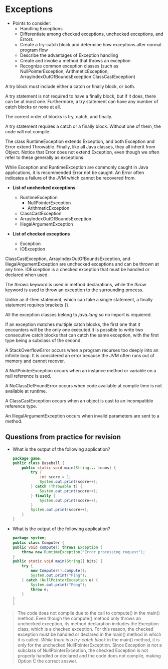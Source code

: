 # Exceptions

- Points to consider:
  - Handling Exceptions
  - Differentiate among checked exceptions, unchecked exceptions, and Errors
  - Create a try-catch block and determine how exceptions alter normal program flow
  - Describe the advantages of Exception handling
  - Create and invoke a method that throws an exception
  - Recognize common exception classes (such as NullPointerException, ArithmeticException, ArrayIndexOutOfBoundsException             ClassCastException)

A try block must include either a catch or finally block, or both.

A try statement is not required to have a finally block, but if it does, there can be at most one. Furthermore, a try statement can have any number of catch blocks or none at all.

The correct order of blocks is try, catch, and finally.

A try statement requires a catch or a finally block. Without one of them, the code will not compile.

The class RuntimeException extends Exception, and both Exception and Error extend Throwable. Finally, like all Java classes, they all inherit from Object. Notice that Error does not extend Exception, even though we often refer to these generally as exceptions.

While Exception and RuntimeException are commonly caught in Java applications, it is recommended Error not be caught. An Error often indicates a failure of the JVM which cannot be recovered from. 

- **List of unchecked exceptions**
  - RuntimeException
    - NullPointerException 
    - ArithmeticException
  - ClassCastException
  - ArrayIndexOutOfBoundsException
  - IllegalArgumentException

- **List of checked exceptions**
  - Exception
  - IOException

ClassCastException, ArrayIndexOutOfBoundsException, and IllegalArgumentException are unchecked exceptions and can be thrown at any time. IOException is a checked exception that must be handled or declared when used.

The *throws* keyword is used in method declarations, while the *throw* keyword is used to throw an exception to the surrounding process.

Unlike an if-then statement, which can take a single statement, a finally statement requires brackets {}.

All the exception classes belong to *java.lang* so no import is requiered.

If an exception matches multiple catch blocks, the first one that it encounters will be the only one executed.It is possible to write two consecutive catch blocks that can catch the same exception, with the first type being a subclass of the second.

A StackOverflowError occurs when a program recurses too deeply into an infinite loop. It is considered an error because the JVM often runs out of memory and cannot recover.

A NullPointerException occurs when an instance method or variable on a null reference is used.

A NoClassDefFoundError occurs when code available at compile time is not available at runtime.

A ClassCastException occurs when an object is cast to an incompatible reference type.

An IllegalArgumentException occurs when invalid parameters are sent to a method.

## Questions from practice for revision

- What is the output of the following application?
    ```java
    package game;
    public class Baseball {
        public static void main(String... teams) {
            try {
                int score = 1;
                System.out.print(score++);
            } catch (Throwable t) {
                System.out.print(score++);
            } finally {
                System.out.print(score++);
            }
            System.out.print(score++);
        }
    }
    ```

- What is the output of the following application?
    ```java
    package system;
    public class Computer {
    public void compute() throws Exception {
        throw new RuntimeException("Error processing request");
    }
    public static void main(String[] bits) {
        try {
            new Computer().compute();
            System.out.print("Ping");
        } catch (NullPointerException e) {
            System.out.print("Pong");
            throw e;
        }
    }
    }
    ```
> The code does not compile due to the call to compute() in the main() method. Even though the compute() method only throws an unchecked exception, its method declaration includes the Exception class, which is a checked exception. For this reason, the checked exception must be handled or declared in the main() method in which it is called. *While there is a try-catch block* in the main() method, it is only for the unchecked NullPointerException. Since Exception is not a subclass of NullPointerException, the checked Exception is not properly handled or declared and the code does not compile, making Option C the correct answer.

